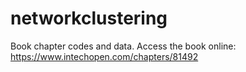 # networkclustering
Book chapter codes and data.
Access the book online: https://www.intechopen.com/chapters/81492 
